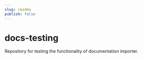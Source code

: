 ```yaml
---
slug: readme
publish: false
---
```


docs-testing
============

Repository for testing the functionality of documentation importer.

